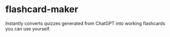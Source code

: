 # flashcard-maker
Instantly converts quizzes generated from ChatGPT into working flashcards you can use yourself.
